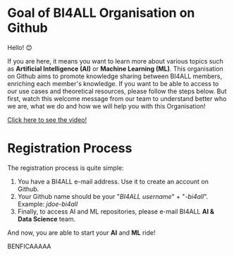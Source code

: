 # Goal of BI4ALL Organisation on Github

Hello! 😊

If you are here, it means you want to learn more about various topics such as **Artificial Intelligence (AI)** or **Machine Learning (ML)**. This organisation on Github aims to promote knowledge sharing between BI4ALL members, enriching each member's knowledge. If you want to be able to access to our use cases and theoretical resources, please follow the steps below. But first, watch this welcome message from our team to understand better who we are, what we do and how we will help you with this Organisation!

[Click here to see the video!](https://web.microsoftstream.com/video/160c8975-3783-4ce3-b516-ae6411603e10) 

# Registration Process

The registration process is quite simple:

1. You have a BI4ALL e-mail address. Use it to create an account on Github.
2. Your Github name should be your "*BI4ALL username*" + "*-bi4all*". Example: *jdoe-bi4all*
3. Finally, to access AI and ML repositories, please e-mail BI4ALL **AI & Data Science** team.

And now, you are able to start your **AI** and **ML** ride! 

BENFICAAAAA
